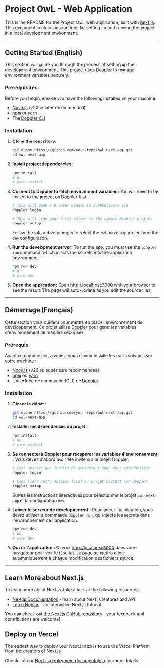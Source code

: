 # **Project OwL - Web Application**

This is the README for the Project OwL web application, built with [Next.js](https://nextjs.org). This document contains instructions for setting up and running the project in a local development environment.

---

## **Getting Started (English)**

This section will guide you through the process of setting up the development environment. This project uses [Doppler](https://doppler.com) to manage environment variables securely.

### Prerequisites

Before you begin, ensure you have the following installed on your machine:

* [Node.js](https://nodejs.org) (v20 or later recommended)
* [npm](https://www.npmjs.com) or [yarn](https://yarnpkg.com)
* The [Doppler CLI](https://docs.doppler.com/reference/install-cli)

### Installation

1. **Clone the repository:**

    ```bash
    git clone https://github.com/your-repo/owl-next-app.git
    cd owl-next-app
    ```

2. **Install project dependencies:**

    ```bash
    npm install
    # or
    # yarn install
    ```

3. **Connect to Doppler to fetch environment variables:**
    You will need to be invited to the project on Doppler first.

    ```bash
    # This will open a browser window to authenticate you
    doppler login

    # This will link your local folder to the remote Doppler project
    doppler setup
    ```

    Follow the interactive prompts to select the `owl-next-app` project and the `dev` configuration.

4. **Run the development server:**
    To run the app, you must use the `doppler run` command, which injects the secrets into the application environment.

    ```bash
    npm run dev
    # or
    # yarn dev
    ```

5. **Open the application:**
    Open [http://localhost:3000](http://localhost:3000) with your browser to see the result. The page will auto-update as you edit the source files.

---

## **Démarrage (Français)**

Cette section vous guidera pour mettre en place l'environnement de développement. Ce projet utilise [Doppler](https://doppler.com) pour gérer les variables d'environnement de manière sécurisée.

### Prérequis

Avant de commencer, assurez-vous d'avoir installé les outils suivants sur votre machine :

* [Node.js](https://nodejs.org) (v20 ou supérieure recommandée)
* [npm](https://www.npmjs.com) ou [yarn](https://yarnpkg.com)
* L'interface de commande (CLI) de [Doppler](https://docs.doppler.com/reference/install-cli)

### Installation

1. **Cloner le dépôt :**

    ```bash
    git clone https://github.com/your-repo/owl-next-app.git
    cd owl-next-app
    ```

2. **Installer les dépendances du projet :**

    ```bash
    npm install
    # ou
    # yarn install
    ```

3. **Se connecter à Doppler pour récupérer les variables d'environnement :**
    Vous devez d'abord avoir été invité sur le projet Doppler.

    ```bash
    # Ceci ouvrira une fenêtre de navigateur pour vous authentifier
    doppler login

    # Ceci liera votre dossier local au projet distant sur Doppler
    doppler setup
    ```

    Suivez les instructions interactives pour sélectionner le projet `owl-next-app` et la configuration `dev`.

4. **Lancer le serveur de développement :**
    Pour lancer l'application, vous devez utiliser la commande `doppler run`, qui injecte les secrets dans l'environnement de l'application.

    ```bash
    npm run dev
    # ou
    # yarn dev
    ```

5. **Ouvrir l'application :**
    Ouvrez [http://localhost:3000](http://localhost:3000) dans votre navigateur pour voir le résultat. La page se mettra à jour automatiquement à chaque modification des fichiers source.

---

## **Learn More about Next.js**

To learn more about Next.js, take a look at the following resources:

* [Next.js Documentation](https://nextjs.org/docs) - learn about Next.js features and API.
* [Learn Next.js](https://nextjs.org/learn) - an interactive Next.js tutorial.

You can check out [the Next.js GitHub repository](https://github.com/vercel/next.js) - your feedback and contributions are welcome!

## **Deploy on Vercel**

The easiest way to deploy your Next.js app is to use the [Vercel Platform](https://vercel.com/new?utm_medium=default-template&filter=next.js&utm_source=create-next-app&utm_campaign=create-next-app-readme) from the creators of Next.js.

Check out our [Next.js deployment documentation](https://nextjs.org/docs/app/building-your-application/deploying) for more details.
